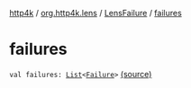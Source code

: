 [http4k](../../index.md) / [org.http4k.lens](../index.md) / [LensFailure](index.md) / [failures](./failures.md)

# failures

`val failures: `[`List`](https://kotlinlang.org/api/latest/jvm/stdlib/kotlin.collections/-list/index.html)`<`[`Failure`](../-failure/index.md)`>` [(source)](https://github.com/http4k/http4k/blob/master/http4k-core/src/main/kotlin/org/http4k/lens/lensFailure.kt#L3)